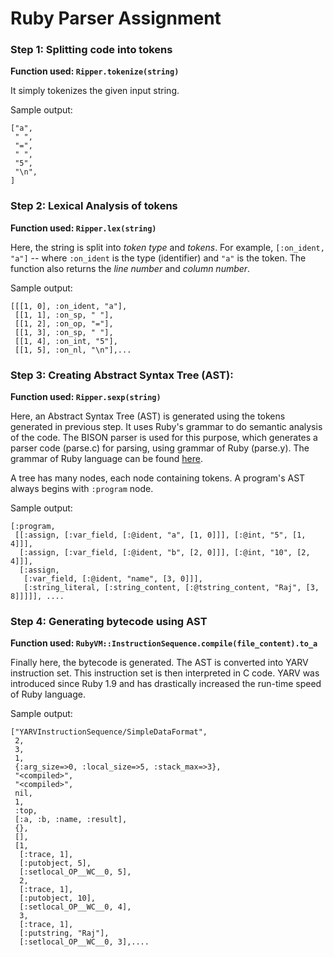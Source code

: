 # Ruby Parser Assignment

### Step 1: Splitting code into tokens

**Function used: `Ripper.tokenize(string)`**

It simply tokenizes the given input string.

Sample output:
```
["a",
 " ",
 "=",
 " ",
 "5",
 "\n",
]
```
### Step 2: Lexical Analysis of tokens

**Function used: `Ripper.lex(string)`**

Here, the string is split into *token type* and *tokens*. For example, `[:on_ident, "a"]` -- where `:on_ident` is the type (identifier) and `"a"` is the token.
The function also returns the *line number* and *column number*.

Sample output:
```
[[[1, 0], :on_ident, "a"],
 [[1, 1], :on_sp, " "],
 [[1, 2], :on_op, "="],
 [[1, 3], :on_sp, " "],
 [[1, 4], :on_int, "5"],
 [[1, 5], :on_nl, "\n"],...
```
### Step 3: Creating Abstract Syntax Tree (AST):

**Function used: `Ripper.sexp(string)`**

Here, an Abstract Syntax Tree (AST) is generated using the tokens generated in previous step. It uses Ruby's grammar to do semantic analysis of the code.
The BISON parser is used for this purpose, which generates a parser code (parse.c) for parsing, using grammar of Ruby (parse.y).
The grammar of Ruby language can be found [here](https://github.com/ruby/ruby/blob/trunk/parse.y).

A tree has many nodes, each node containing tokens. A program's AST always begins with `:program` node.

Sample output:
```
[:program,
 [[:assign, [:var_field, [:@ident, "a", [1, 0]]], [:@int, "5", [1, 4]]],
  [:assign, [:var_field, [:@ident, "b", [2, 0]]], [:@int, "10", [2, 4]]],
  [:assign,
   [:var_field, [:@ident, "name", [3, 0]]],
   [:string_literal, [:string_content, [:@tstring_content, "Raj", [3, 8]]]]], ....
   ```

### Step 4: Generating bytecode using AST

**Function used: `RubyVM::InstructionSequence.compile(file_content).to_a`**


Finally here, the bytecode is generated. The AST is converted into YARV instruction set. This instruction set is then interpreted in C code. YARV was introduced since Ruby 1.9 and has drastically increased the run-time speed of Ruby language.

Sample output:
```
["YARVInstructionSequence/SimpleDataFormat",
 2,
 3,
 1,
 {:arg_size=>0, :local_size=>5, :stack_max=>3},
 "<compiled>",
 "<compiled>",
 nil,
 1,
 :top,
 [:a, :b, :name, :result],
 {},
 [],
 [1,
  [:trace, 1],
  [:putobject, 5],
  [:setlocal_OP__WC__0, 5],
  2,
  [:trace, 1],
  [:putobject, 10],
  [:setlocal_OP__WC__0, 4],
  3,
  [:trace, 1],
  [:putstring, "Raj"],
  [:setlocal_OP__WC__0, 3],....
  ```
